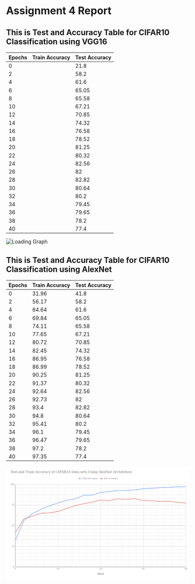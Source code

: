 # Assignment 4 Report

## This is Test and Accuracy Table for CIFAR10 Classification using VGG16 

| Epochs |Train Accuracy  | Test Accuracy|
|--|--|--|
0	|   	|  21.8
2	|   	|  58.2
4	|   	|  61.6
6	|   	|  65.05
8	|   	|  65.58
10	|   	|  67.21
12	|   	|  70.85
14	|   	|  74.32
16	|   	|  76.58
18	|   	|  78.52
20	|   	|  81.25
22	|   	|  80.32
24	|   	|  82.56
26	|   	|  82
28	|   	|  82.82
30	|   	|  80.64
32	|   	|  80.2
34	|   	|  79.45
36	|   	|  79.65
38	|   	|  78.2
40	|   	|  77.4

 ![Loading Graph](./Graph_VGG16_80Acc.png)


## This is Test and Accuracy Table for CIFAR10 Classification using AlexNet 

| Epochs |Train Accuracy  | Test Accuracy|
|--|--|--|
0	|   31.96	|  41.8
2	|   56.17	|  58.2
4	|   64.64	|  61.6
6	|   69.84	|  65.05
8	|   74.11	|  65.58
10	|   77.65	|  67.21
12	|   80.72	|  70.85
14	|   82.45	|  74.32
16	|   86.95	|  76.58
18	|   86.99	|  78.52
20	|   90.25	|  81.25
22	|   91.37	|  80.32
24	|   92.64	|  82.56
26	|   92.73	|  82
28	|   93.4 	|  82.82
30	|   94.8 	|  80.64
32	|   95.41	|  80.2
34	|   96.1 	|  79.45
36	|   96.47	|  79.65
38	|   97.2 	|  78.2
40	|   97.35	|  77.4

 ![Loading Graph](./Graph_AlexNet_80Acc.png)
